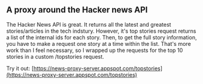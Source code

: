 ## A proxy around the Hacker news API

The Hacker News API is great. It returns all the latest and greatest stories/articles in the tech indstury. However, it's top stories request returns a list of the internal ids for each story. Then, to get the full story information, you have to make a request one story at a time within the list. That's more work than I feel necessary, so I wrapped up the requests for the top 10 stories in a custom /topstories request.

Try it out:
[https://news-proxy-server.appspot.com/topstories](https://news-proxy-server.appspot.com/topstories)